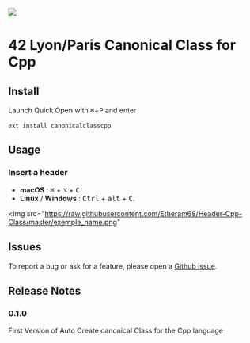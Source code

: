 <img
  src="https://raw.githubusercontent.com/Etheram68/Header-Cpp-Class/master/logo-42.png"
  width=128>

# 42 Lyon/Paris Canonical Class for Cpp

## Install

Launch Quick Open with <kbd>⌘</kbd>+<kbd>P</kbd> and enter
```
ext install canonicalclasscpp
```

## Usage
### Insert a header
 - **macOS** : <kbd>⌘</kbd> + <kbd>⌥</kbd> + <kbd>C</kbd>
 - **Linux** / **Windows** : <kbd>Ctrl</kbd> + <kbd>alt</kbd> + <kbd>C</kbd>.

<img
 src="https://raw.githubusercontent.com/Etheram68/Header-Cpp-Class/master/exemple_name.png"
 >
## Issues

To report a bug or ask for a feature, please open a [Github issue](https://github.com/Etheram68/Header-Cpp-Class/issues).

## Release Notes

### 0.1.0
First Version of Auto Create canonical Class for the Cpp language
